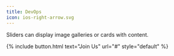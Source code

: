 ```yaml
---
title: DevOps
icon: ios-right-arrow.svg
---
```


Sliders can display image galleries or cards with content.

{% include button.html text="Join Us" url="#" style="default" %}